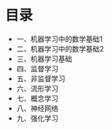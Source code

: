 # 目录

- 一、机器学习中的数学基础1
- 二、机器学习中的数学基础2
- 三、机器学习基础
- 四、监督学习
- 五、非监督学习
- 六、流形学习
- 七、概念学习
- 八、神经网络
- 九、强化学习

